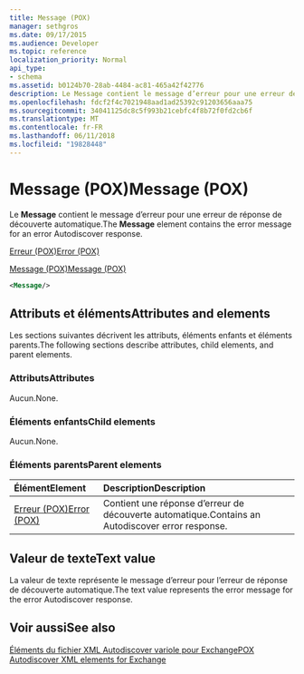 ```yaml
---
title: Message (POX)
manager: sethgros
ms.date: 09/17/2015
ms.audience: Developer
ms.topic: reference
localization_priority: Normal
api_type:
- schema
ms.assetid: b0124b70-28ab-4484-ac81-465a42f42776
description: Le Message contient le message d’erreur pour une erreur de réponse de découverte automatique.
ms.openlocfilehash: fdcf2f4c7021948aad1ad25392c91203656aaa75
ms.sourcegitcommit: 34041125dc8c5f993b21cebfc4f8b72f0fd2cb6f
ms.translationtype: MT
ms.contentlocale: fr-FR
ms.lasthandoff: 06/11/2018
ms.locfileid: "19828448"
---
```

# <a name="message-pox"></a><span data-ttu-id="5135d-103">Message (POX)</span><span class="sxs-lookup"><span data-stu-id="5135d-103">Message (POX)</span></span>

<span data-ttu-id="5135d-104">Le **Message** contient le message d’erreur pour une erreur de réponse de découverte automatique.</span><span class="sxs-lookup"><span data-stu-id="5135d-104">The **Message** element contains the error message for an error Autodiscover response.</span></span> 
  
[<span data-ttu-id="5135d-105">Erreur (POX)</span><span class="sxs-lookup"><span data-stu-id="5135d-105">Error (POX)</span></span>](error-pox.md)
  
[<span data-ttu-id="5135d-106">Message (POX)</span><span class="sxs-lookup"><span data-stu-id="5135d-106">Message (POX)</span></span>](message-pox.md)
  
```xml
<Message/>
```

## <a name="attributes-and-elements"></a><span data-ttu-id="5135d-107">Attributs et éléments</span><span class="sxs-lookup"><span data-stu-id="5135d-107">Attributes and elements</span></span>

<span data-ttu-id="5135d-108">Les sections suivantes décrivent les attributs, éléments enfants et éléments parents.</span><span class="sxs-lookup"><span data-stu-id="5135d-108">The following sections describe attributes, child elements, and parent elements.</span></span>
  
### <a name="attributes"></a><span data-ttu-id="5135d-109">Attributs</span><span class="sxs-lookup"><span data-stu-id="5135d-109">Attributes</span></span>

<span data-ttu-id="5135d-110">Aucun.</span><span class="sxs-lookup"><span data-stu-id="5135d-110">None.</span></span>
  
### <a name="child-elements"></a><span data-ttu-id="5135d-111">Éléments enfants</span><span class="sxs-lookup"><span data-stu-id="5135d-111">Child elements</span></span>

<span data-ttu-id="5135d-112">Aucun.</span><span class="sxs-lookup"><span data-stu-id="5135d-112">None.</span></span>
  
### <a name="parent-elements"></a><span data-ttu-id="5135d-113">Éléments parents</span><span class="sxs-lookup"><span data-stu-id="5135d-113">Parent elements</span></span>

|<span data-ttu-id="5135d-114">**Élément**</span><span class="sxs-lookup"><span data-stu-id="5135d-114">**Element**</span></span>|<span data-ttu-id="5135d-115">**Description**</span><span class="sxs-lookup"><span data-stu-id="5135d-115">**Description**</span></span>|
|:-----|:-----|
|[<span data-ttu-id="5135d-116">Erreur (POX)</span><span class="sxs-lookup"><span data-stu-id="5135d-116">Error (POX)</span></span>](error-pox.md) <br/> |<span data-ttu-id="5135d-117">Contient une réponse d’erreur de découverte automatique.</span><span class="sxs-lookup"><span data-stu-id="5135d-117">Contains an Autodiscover error response.</span></span>  <br/> |
   
## <a name="text-value"></a><span data-ttu-id="5135d-118">Valeur de texte</span><span class="sxs-lookup"><span data-stu-id="5135d-118">Text value</span></span>

<span data-ttu-id="5135d-119">La valeur de texte représente le message d’erreur pour l’erreur de réponse de découverte automatique.</span><span class="sxs-lookup"><span data-stu-id="5135d-119">The text value represents the error message for the error Autodiscover response.</span></span>
  
## <a name="see-also"></a><span data-ttu-id="5135d-120">Voir aussi</span><span class="sxs-lookup"><span data-stu-id="5135d-120">See also</span></span>



[<span data-ttu-id="5135d-121">Éléments du fichier XML Autodiscover variole pour Exchange</span><span class="sxs-lookup"><span data-stu-id="5135d-121">POX Autodiscover XML elements for Exchange</span></span>](pox-autodiscover-xml-elements-for-exchange.md)

